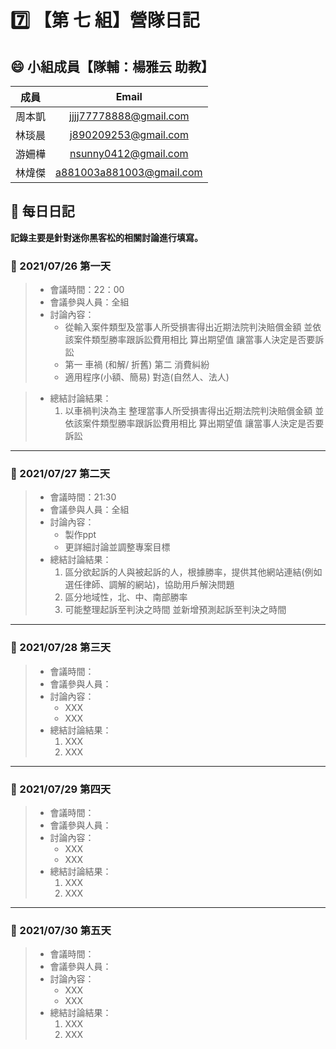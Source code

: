 # :seven: 【第 七 組】營隊日記

## :smile: 小組成員【隊輔：楊雅云 助教】
|  成員  |          Email           |
| :----: | :----------------------: |
| 周本凱 |  jjjj77778888@gmail.com  |
| 林琰晨 |   j890209253@gmail.com   |
| 游姍樺 |   nsunny0412@gmail.com   |
| 林煒傑 | a881003a881003@gmail.com |

## :memo: 每日日記  
**記錄主要是針對迷你黑客松的相關討論進行填寫。**

### :round_pushpin: 2021/07/26 第一天
> * 會議時間：22：00
> * 會議參與人員：全組
> * 討論內容：  
>    * 從輸入案件類型及當事人所受損害得出近期法院判決賠償金額
>      並依該案件類型勝率跟訴訟費用相比 算出期望值
       讓當事人決定是否要訴訟
>    * 第一 車禍 (和解/ 折舊)
       第二 消費糾紛 
>    * 適用程序(小額、簡易)
        對造(自然人、法人) 

> * 總結討論結果：
>     1. 以車禍判決為主
>        整理當事人所受損害得出近期法院判決賠償金額
>        並依該案件類型勝率跟訴訟費用相比 算出期望值
         讓當事人決定是否要訴訟

---
### :round_pushpin: 2021/07/27 第二天
> * 會議時間：21:30
> * 會議參與人員：全組
> * 討論內容：  
>    * 製作ppt
>    * 更詳細討論並調整專案目標
> * 總結討論結果：  
>    1. 區分欲起訴的人與被起訴的人，根據勝率，提供其他網站連結(例如選任律師、調解的網站)，協助用戶解決問題
>    2. 區分地域性，北、中、南部勝率
>    3. 可能整理起訴至判決之時間 並新增預測起訴至判決之時間

---
### :round_pushpin: 2021/07/28 第三天
> * 會議時間：
> * 會議參與人員：
> * 討論內容：  
>    * XXX
>    * XXX
> * 總結討論結果：  
>    1. XXX
>    2. XXX
---
### :round_pushpin: 2021/07/29 第四天
> * 會議時間：
> * 會議參與人員：
> * 討論內容：  
>    * XXX
>    * XXX
> * 總結討論結果：  
>    1. XXX
>    2. XXX
---
### :round_pushpin: 2021/07/30 第五天
> * 會議時間：
> * 會議參與人員：
> * 討論內容：  
>    * XXX
>    * XXX
> * 總結討論結果：  
>    1. XXX
>    2. XXX
